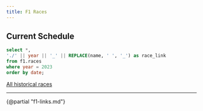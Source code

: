 ```yaml
---
title: F1 Races
---
```


## Current Schedule

```sql current_races
select *,
'./' || year || '_' || REPLACE(name, ' ', '_') as race_link
from f1.races
where year = 2023
order by date;
```

<DataTable data="{current_races}" search="true" link=race_link rows=all>
    <Column id="name" title="Name" />
    <Column id="date" title="Date" />
    <Column id="url" title="Wikipedia" contentType="link" openInNewTab="true" />
</DataTable>

[All historical races](./historical_races)

---

{@partial "f1-links.md"}